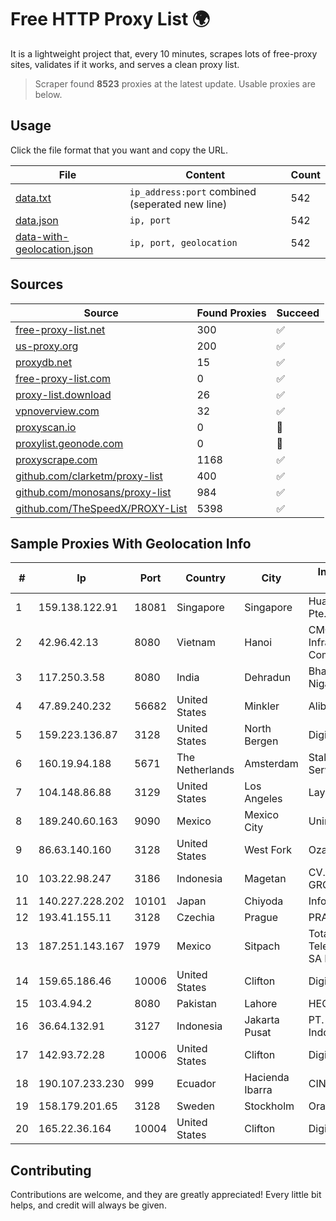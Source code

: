 
# Free HTTP Proxy List 🌍

It is a lightweight project that, every 10 minutes, scrapes lots of free-proxy sites, validates if it works, and serves a clean proxy list.


> Scraper found **8523** proxies at the latest update. Usable proxies are below.

## Usage

Click the file format that you want and copy the URL.


|File|Content|Count|
|----|-------|-----|
|[data.txt](https://raw.githubusercontent.com/themiralay/Proxy-List-World/master/data.txt)|`ip_address:port` combined (seperated new line)|542|
|[data.json](https://raw.githubusercontent.com/themiralay/Proxy-List-World/master/data.json)|`ip, port`|542|
|[data-with-geolocation.json](https://raw.githubusercontent.com/themiralay/Proxy-List-World/master/data-with-geolocation.json)|`ip, port, geolocation`|542|

## Sources

|Source|Found Proxies|Succeed|
|------|-------------|-------|
|[free-proxy-list.net](https://free-proxy-list.net)|300|✅|
|[us-proxy.org](https://www.us-proxy.org)|200|✅|
|[proxydb.net](http://proxydb.net)|15|✅|
|[free-proxy-list.com](https://free-proxy-list.com/?page=&port=&type%5B%5D=http&type%5B%5D=https&up_time=0&search=Search)|0|✅|
|[proxy-list.download](https://www.proxy-list.download/HTTP)|26|✅|
|[vpnoverview.com](https://vpnoverview.com/privacy/anonymous-browsing/free-proxy-servers)|32|✅|
|[proxyscan.io](https://www.proxyscan.io)|0|🚫|
|[proxylist.geonode.com](https://proxylist.geonode.com/api/proxy-list?limit=300&page=1&sort_by=lastChecked&sort_type=desc&protocols=http,https)|0|🚫|
|[proxyscrape.com](https://api.proxyscrape.com/v2/?request=displayproxies&protocol=http&timeout=10000&country=all&ssl=all&anonymity=all)|1168|✅|
|[github.com/clarketm/proxy-list](https://raw.githubusercontent.com/clarketm/proxy-list/master/proxy-list-raw.txt)|400|✅|
|[github.com/monosans/proxy-list](https://raw.githubusercontent.com/monosans/proxy-list/main/proxies/http.txt)|984|✅|
|[github.com/TheSpeedX/PROXY-List](https://raw.githubusercontent.com/TheSpeedX/PROXY-List/master/http.txt)|5398|✅|


## Sample Proxies With Geolocation Info

|#|Ip|Port|Country|City|Internet Service Provider|
|-|--|----|-------|----|-------------------------|
|1|159.138.122.91|18081|Singapore|Singapore|Huawei International Pte. LTD|
|2|42.96.42.13|8080|Vietnam|Hanoi|CMC Telecom Infrastructure Company|
|3|117.250.3.58|8080|India|Dehradun|Bharat Sanchar Nigam Ltd|
|4|47.89.240.232|56682|United States|Minkler|Alibaba.com LLC|
|5|159.223.136.87|3128|United States|North Bergen|DigitalOcean, LLC|
|6|160.19.94.188|5671|The Netherlands|Amsterdam|Stallion Network Services Limited|
|7|104.148.86.88|3129|United States|Los Angeles|LayerHost|
|8|189.240.60.163|9090|Mexico|Mexico City|Uninet S.A. de C.V.|
|9|86.63.140.160|3128|United States|West Fork|OzarksGo, LLC|
|10|103.22.98.247|3186|Indonesia|Magetan|CV. KHALISTA GROUP|
|11|140.227.228.202|10101|Japan|Chiyoda|InfoSphere|
|12|193.41.155.11|3128|Czechia|Prague|PRAHA12.com s.r.o.|
|13|187.251.143.167|1979|Mexico|Sitpach|Total Play Telecomunicaciones SA De CV|
|14|159.65.186.46|10006|United States|Clifton|DigitalOcean, LLC|
|15|103.4.94.2|8080|Pakistan|Lahore|HEC|
|16|36.64.132.91|3127|Indonesia|Jakarta Pusat|PT. Telekomunikasi Indonesia|
|17|142.93.72.28|10006|United States|Clifton|DigitalOcean, LLC|
|18|190.107.233.230|999|Ecuador|Hacienda Ibarra|CINECABLE TV|
|19|158.179.201.65|3128|Sweden|Stockholm|Oracle Corporation|
|20|165.22.36.164|10004|United States|Clifton|DigitalOcean, LLC|



## Contributing

Contributions are welcome, and they are greatly appreciated! Every
little bit helps, and credit will always be given.

